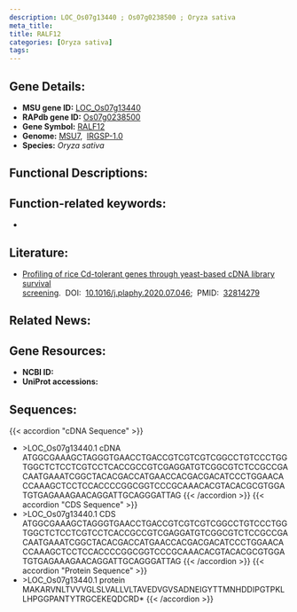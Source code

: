```yaml
---
description: LOC_Os07g13440 ; Os07g0238500 ; Oryza sativa
meta_title:
title: RALF12
categories: [Oryza sativa]
tags: 
---
```


## Gene Details:
- **MSU gene ID:** [LOC_Os07g13440](http://rice.uga.edu/cgi-bin/ORF_infopage.cgi?orf=LOC_Os07g13440)  
- **RAPdb gene ID:** [Os07g0238500](https://rapdb.dna.affrc.go.jp/locus/?name=Os07g0238500)  
- **Gene Symbol:** <u>RALF12</u>
- **Genome:**  [MSU7](http://rice.uga.edu/),&nbsp;&nbsp;[IRGSP-1.0](https://rapdb.dna.affrc.go.jp/download/irgsp1.html)
- **Species:** *Oryza sativa*

## Functional Descriptions:

## Function-related keywords:
   - [](/tags//)

## Literature:
   - [Profiling of rice Cd-tolerant genes through yeast-based cDNA library survival screening](https://www.doi.org/10.1016/j.plaphy.2020.07.046).&nbsp;&nbsp;DOI:&nbsp;&nbsp;[10.1016/j.plaphy.2020.07.046](https://www.doi.org/10.1016/j.plaphy.2020.07.046);&nbsp;&nbsp;PMID:&nbsp;&nbsp;[32814279](https://pubmed.ncbi.nlm.nih.gov/32814279/)

## Related News:

## Gene Resources:
- **NCBI ID:**  []()
- **UniProt accessions:** [](https://www.uniprot.org/uniprotkb//entry)

## Sequences:
{{< accordion "cDNA Sequence" >}}
- \>LOC_Os07g13440.1 cDNA
ATGGCGAAAGCTAGGGTGAACCTGACCGTCGTCGTCGGCCTGTCCCTGGTGGCTCTCCTCGTCCTCACCGCCGTCGAGGATGTCGGCGTCTCCGCCGACAATGAAATCGGCTACACGACCATGAACCACGACGACATCCCTGGAACACCAAAGCTCCTCCACCCCGGCGGTCCCGCAAACACGTACACGCGTGGATGTGAGAAAGAACAGGATTGCAGGGATTAG
{{< /accordion >}}
{{< accordion "CDS Sequence" >}}
- \>LOC_Os07g13440.1 CDS
ATGGCGAAAGCTAGGGTGAACCTGACCGTCGTCGTCGGCCTGTCCCTGGTGGCTCTCCTCGTCCTCACCGCCGTCGAGGATGTCGGCGTCTCCGCCGACAATGAAATCGGCTACACGACCATGAACCACGACGACATCCCTGGAACACCAAAGCTCCTCCACCCCGGCGGTCCCGCAAACACGTACACGCGTGGATGTGAGAAAGAACAGGATTGCAGGGATTAG
{{< /accordion >}}
{{< accordion "Protein Sequence" >}}
- \>LOC_Os07g13440.1 protein
MAKARVNLTVVVGLSLVALLVLTAVEDVGVSADNEIGYTTMNHDDIPGTPKLLHPGGPANTYTRGCEKEQDCRD*
{{< /accordion >}}
